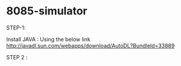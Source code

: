 # 8085-simulator

STEP-1:

Install JAVA :
Using the below link
http://javadl.sun.com/webapps/download/AutoDL?BundleId=33889

STEP 2 :
